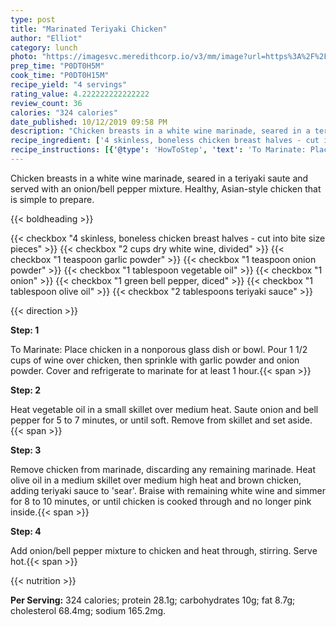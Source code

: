 ```yaml
---
type: post
title: "Marinated Teriyaki Chicken"
author: "Elliot"
category: lunch
photo: "https://imagesvc.meredithcorp.io/v3/mm/image?url=https%3A%2F%2Fimages.media-allrecipes.com%2Fuserphotos%2F7820.jpg"
prep_time: "P0DT0H5M"
cook_time: "P0DT0H15M"
recipe_yield: "4 servings"
rating_value: 4.222222222222222
review_count: 36
calories: "324 calories"
date_published: 10/12/2019 09:58 PM
description: "Chicken breasts in a white wine marinade, seared in a teriyaki saute and served with an onion/bell pepper mixture. Healthy, Asian-style chicken that is simple to prepare."
recipe_ingredient: ['4 skinless, boneless chicken breast halves - cut into bite size pieces', '2 cups dry white wine, divided', '1 teaspoon garlic powder', '1 teaspoon onion powder', '1 tablespoon vegetable oil', '1 onion', '1 green bell pepper, diced', '1 tablespoon olive oil', '2 tablespoons teriyaki sauce']
recipe_instructions: [{'@type': 'HowToStep', 'text': 'To Marinate: Place chicken in a nonporous glass dish or bowl. Pour 1 1/2 cups of wine over chicken, then sprinkle with garlic powder and onion powder. Cover and refrigerate to marinate for at least 1 hour.\n'}, {'@type': 'HowToStep', 'text': 'Heat vegetable oil in a small skillet over medium heat. Saute onion and bell pepper for 5 to 7 minutes, or until soft. Remove from skillet and set aside.\n'}, {'@type': 'HowToStep', 'text': "Remove chicken from marinade, discarding any remaining marinade. Heat olive oil in a medium skillet over medium high heat and brown chicken, adding teriyaki sauce to 'sear'. Braise with remaining white wine and simmer for 8 to 10 minutes, or until chicken is cooked through and no longer pink inside.\n"}, {'@type': 'HowToStep', 'text': 'Add onion/bell pepper mixture to chicken and heat through, stirring. Serve hot.\n'}]
---
```


Chicken breasts in a white wine marinade, seared in a teriyaki saute and served with an onion/bell pepper mixture. Healthy, Asian-style chicken that is simple to prepare. 

{{< boldheading >}}

{{< checkbox "4  skinless, boneless chicken breast halves - cut into bite size pieces" >}}
{{< checkbox "2 cups dry white wine, divided" >}}
{{< checkbox "1 teaspoon garlic powder" >}}
{{< checkbox "1 teaspoon onion powder" >}}
{{< checkbox "1 tablespoon vegetable oil" >}}
{{< checkbox "1  onion" >}}
{{< checkbox "1  green bell pepper, diced" >}}
{{< checkbox "1 tablespoon olive oil" >}}
{{< checkbox "2 tablespoons teriyaki sauce" >}}


{{< direction >}}

**Step: 1**

To Marinate: Place chicken in a nonporous glass dish or bowl. Pour 1 1/2 cups of wine over chicken, then sprinkle with garlic powder and onion powder. Cover and refrigerate to marinate for at least 1 hour.{{< span >}}

**Step: 2**

Heat vegetable oil in a small skillet over medium heat. Saute onion and bell pepper for 5 to 7 minutes, or until soft. Remove from skillet and set aside.{{< span >}}

**Step: 3**

Remove chicken from marinade, discarding any remaining marinade. Heat olive oil in a medium skillet over medium high heat and brown chicken, adding teriyaki sauce to 'sear'. Braise with remaining white wine and simmer for 8 to 10 minutes, or until chicken is cooked through and no longer pink inside.{{< span >}}

**Step: 4**

Add onion/bell pepper mixture to chicken and heat through, stirring. Serve hot.{{< span >}}

{{< nutrition >}}

**Per Serving:** 324 calories; protein 28.1g; carbohydrates 10g; fat 8.7g; cholesterol 68.4mg; sodium 165.2mg.